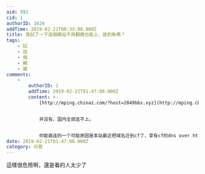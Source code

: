 ```yaml
---
aid: 992
cid: 1
authorID: 1624
addTime: 2019-02-21T00:33:00.000Z
title: 我試了一下這個網站不用翻牆也能上，是釣魚嗎？
tags:
    - 試
    - 這
    - 個
    - 網
    - 牆
comments:
    -
        authorID: 1
        addTime: 2019-02-21T01:47:00.000Z
        content: >-
            [http://mping.chinaz.com/?host=2049bbs.xyz](http://mping.chinaz.com/?host=2049bbs.xyz)


            并没有，国内全部连不上。


            你能直连的一个可能原因是本站最近把域名迁到cf了，享有cf的dns over https 服务。
date: 2019-02-21T01:47:00.000Z
category: 问答
---
```


這樣很危險啊，還是看的人太少了
